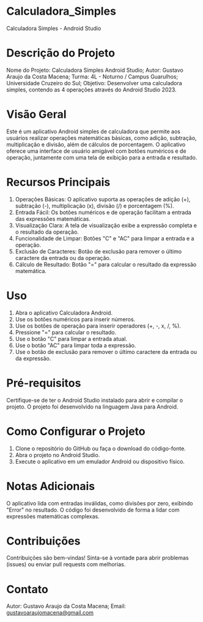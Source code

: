 # Calculadora_Simples
Calculadora Simples - Android Studio

# Descrição do Projeto
Nome do Projeto: Calculadora Simples Android Studio;
Autor: Gustavo Araujo da Costa Macena;
Turma: 4L - Noturno / Campus Guarulhos;
Universidade Cruzeiro do Sul;
Objetivo: Desenvolver uma calculadora simples, contendo as 4 operações através do Android Studio 2023.

# Visão Geral
Este é um aplicativo Android simples de calculadora que permite aos usuários realizar operações matemáticas básicas, como adição, subtração, multiplicação e divisão, além de cálculos de porcentagem. O aplicativo oferece uma interface de usuário amigável com botões numéricos e de operação, juntamente com uma tela de exibição para a entrada e resultado.

# Recursos Principais
1. Operações Básicas: O aplicativo suporta as operações de adição (+), subtração (-), multiplicação (x), divisão (/) e porcentagem (%).
2. Entrada Fácil: Os botões numéricos e de operação facilitam a entrada das expressões matemáticas.
3. Visualização Clara: A tela de visualização exibe a expressão completa e o resultado da operação.
4. Funcionalidade de Limpar: Botões "C" e "AC" para limpar a entrada e a operação.
5. Exclusão de Caracteres: Botão de exclusão para remover o último caractere da entrada ou da operação.
6. Cálculo de Resultado: Botão "=" para calcular o resultado da expressão matemática.

# Uso
1. Abra o aplicativo Calculadora Android.
2. Use os botões numéricos para inserir números.
3. Use os botões de operação para inserir operadores (+, -, x, /, %).
4. Pressione "=" para calcular o resultado.
5. Use o botão "C" para limpar a entrada atual.
6. Use o botão "AC" para limpar toda a expressão.
7. Use o botão de exclusão para remover o último caractere da entrada ou da expressão.


# Pré-requisitos
Certifique-se de ter o Android Studio instalado para abrir e compilar o projeto. O projeto foi desenvolvido na linguagem Java para Android.

# Como Configurar o Projeto
1. Clone o repositório do GitHub ou faça o download do código-fonte.
2. Abra o projeto no Android Studio.
3. Execute o aplicativo em um emulador Android ou dispositivo físico.

# Notas Adicionais
O aplicativo lida com entradas inválidas, como divisões por zero, exibindo "Error" no resultado.
O código foi desenvolvido de forma a lidar com expressões matemáticas complexas.


# Contribuições
Contribuições são bem-vindas! Sinta-se à vontade para abrir problemas (issues) ou enviar pull requests com melhorias.

# Contato
Autor: Gustavo Araujo da Costa Macena;
Email: gustavoaraujomacena@gmail.com


